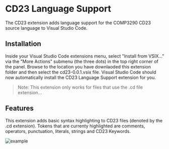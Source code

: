 # CD23 Language Support

The CD23 extension adds language support for the COMP3290 CD23 source language to Visual Studio Code.

## Installation
Inside your Visual Studio Code extensions menu, select "Install from VSIX..." via the "More Actions" submenu (the three dots) in the top right corner of the panel. Browse to the location you have downlaoded this extension folder and then select the cd23-0.0.1.vsix file. Visual Studio Code should now automatically install the CD23 Language Support extension for you.

> Note: This extension only works for files that use the .cd file extension...

## Features

This extension adds basic syntax highlighting to CD23 files (denoted by the .cd extension). Tokens that are currenty highlighted are comments, operators, punctuation, literals, strings and CD23 Keywords.

![example](https://github.com/swiftwombat/swiftwombat/assets/61484083/ebcd6bda-8403-4aaa-a717-3bee95624e01)